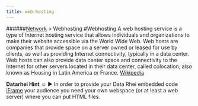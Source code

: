 ```yaml
---
title: web-hosting
---
```

######[Network](../wiki/network-technology.html) > Webhosting
#Webhosting
A web hosting service is a type of Internet hosting service that allows individuals and organizations to make their website accessible via the World Wide Web. Web hosts are companies that provide space on a server owned or leased for use by clients, as well as providing Internet connectivity, typically in a data center. Web hosts can also provide data center space and connectivity to the Internet for other servers located in their data center, called colocation, also known as Housing in Latin America or France. <a href="http://en.wikipedia.org/wiki/Webhosting" target="_blank">Wikipedia</a>

**Datarhei Hint** ☺ ► In order to provide your Data Rhei embedded code [iFrame](https://datarhei.github.io/restreamer/docs/guides-embed-upon-your-website.html) your audience you need your own webspace (or at least a web server) where you can put HTML files.